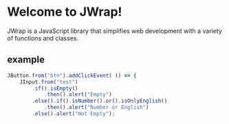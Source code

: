 # Welcome to JWrap!

JWrap is a JavaScript library that simplifies web development with a variety of functions and classes.

## example
```javascript
JButton.from("btn").addClickEvent( () => {
    JInput.from("test")
        .if().isEmpty()
            .then().alert("Empty")
        .else().if().isNumber().or().isOnlyEnglish()
            .then().alert("Number or English")
        .else().alert("Not Empty");
```
